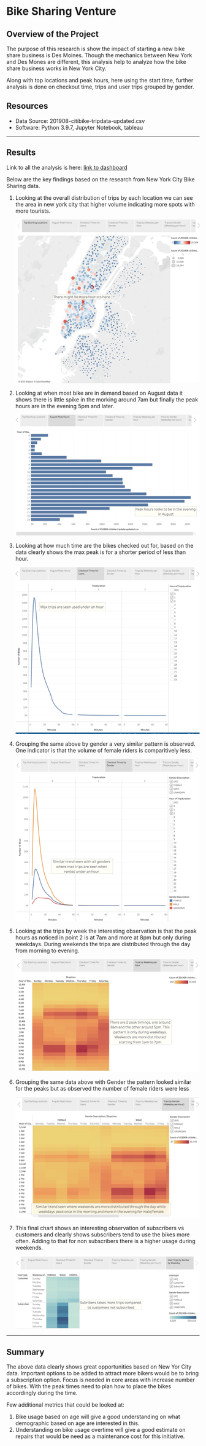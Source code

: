 # Bike Sharing Venture

## Overview of the Project

The purpose of this research is show the impact of starting a new bike share business is Des Moines. Though the mechanics between New York and Des Mones are different, this analysis help to analyze how the bike share business works in New York City. 

Along with top locations and peak hours, here using the start time, further analysis is done on checkout time, trips and user trips grouped by gender.

## Resources
- Data Source: 201908-citibike-tripdata-updated.csv
- Software: Python 3.9.7, Jupyter Notebook, tableau
---

## Results

Link to all the analysis is here:
[link to dashboard](https://public.tableau.com/app/profile/sanil.veeravu/viz/NYCBikeChallengeFinal/NYCBikeAnalysis#1)

Below are the key findings based on the research from New York City Bike Sharing data.

1. Looking at the overall distribution of trips by each location we can see the area in new york city that higher volume indicating more spots with more tourists.

    ![TopStartingLocations](Resources/TopStartingLocations.png)

2. Looking at when most bike are in demand based on August data it shows there is little spike in the morking around 7am but finally the peak hours are in the evening 5pm and later.

    ![AugustPeakHours](Resources/AugustPeakHours.png)

3. Looking at how much time are the bikes checked out for, based on the data clearly shows the max peak is for a shorter period of less than hour.

    ![CheckoutTimesforUsers](Resources/CheckoutTimesforUsers.png)

4. Grouping the same above by gender a very similar pattern is observed. One indicator is that the volume of female riders is comparitively less.

    ![CheckoutTimesbyGender](Resources/CheckoutTimesbyGender.png)

5. Looking at the trips by week the interesting observation is that the peak hours as noticed in point 2 is at 7am and more at 8pm but only during weekdays. During weekends the trips are distributed through the day from morning to evening. 

    ![TripsbyWeekendPerHour](Resources/TripsbyWeekendPerHour.png)

6. Grouping the same data above with Gender the pattern looked similar for the peaks but as observed the number of female riders were less 

    ![TripbyGenderWeekdayPerHour](Resources/TripbyGenderWeekdayPerHour.png)

7. This final chart shows an interesting observation of subscribers vs customers and clearly shows subscribers tend to use the bikes more often. Adding to that for non subscribers there is a higher usage during weekends.

    ![UserTripsbyGender](Resources/UserTripsbyGender.png)

---

## Summary

The above data clearly shows great opportunities based on New Yor City data. Important options to be added to attract more bikers would be to bring a subscription option. Focus is needed in core areas with increase number of bikes. With the peak times need to plan how to place the bikes accordingly during the time.

Few additional metrics that could be looked at:
1. Bike usage based on age will give a good understanding on what demographic based on age are interested in this.
2. Understanding on bike usage overtime will give a good estimate on repairs that would be need as a maintenance cost for this initiative.


